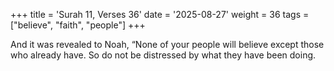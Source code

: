 +++
title = 'Surah 11, Verses 36'
date = '2025-08-27'
weight = 36
tags = ["believe", "faith", "people"]
+++

And it was revealed to Noah, “None of your people will believe except those who already have. So do not be distressed by what they have been doing.